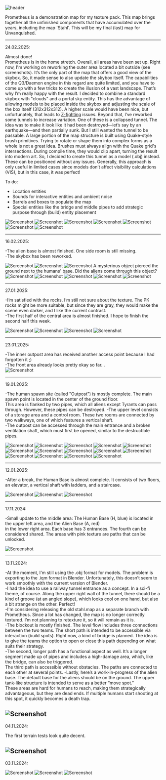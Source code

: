 ![header](img/header.jpg) 

Prometheus is a demonstration map for my texture pack. 
This map brings together all the unfinished components that have accumulated over the years, 
including the map 'Stahl'. This will be my final (last) map for Unvanquished.

---

24.02.2025:
 
Almost done!   <br />
Prometheus is in the home stretch. Overall, all areas have been set up. Right now, I'm working on reworking the outer area located a bit outside (see screenshots).
It’s the only part of the map that offers a good view of the skybox. So, it made sense to also update the skybox itself.
The capabilities of the Q3/Daemon engine in this regard are quite limited, and you have to come up with a few tricks to create the illusion of a vast landscape.
That’s why I’m really happy with the result. I decided to combine a standard skybox with "clouds" and a portal sky entity.
This has the advantage of allowing models to be placed inside the skybox and adjusting the scale of the box itself (312x312x312).
A higher scale would have been nice, but unfortunately, that leads to [Z-fighting](https://en.wikipedia.org/wiki/Z-fighting) issues.
Beyond that, I’ve reworked some tunnels to increase variation. One of these is a collapsed tunnel.
The idea was to make it look like it had been destroyed—let’s say by an earthquake—and then partially sunk. But I still wanted the tunnel to be passable.
A large portion of the map structure is built using Quake-style brush primitives. Trying to rotate or shape them into complex forms as a whole is not a great idea.
Brushes must always align with the Quake grid's intersections. During compile time, they would clip apart, turning the result into modern art.
So, I decided to create this tunnel as a model (.obj) instead. These can be positioned without any issues. Generally, this approach is only useful in limited
cases since models don’t affect visibility calculations (VIS), but in this case, it was perfect!  

To do:   <br />
- Location entities  
- Sounds for interactive entities and ambient noise  
- Barrels and boxes to populate the map  
- Special entities like the bridge and middle pipes to add strategic purpose through (build) entity placement  


![Screenshot](img/unvanquished_2025-02-24_181537_000.jpg)
![Screenshot](img/unvanquished_2025-02-24_181553_000.jpg)
![Screenshot](img/unvanquished_2025-02-24_181613_000.jpg)
![Screenshot](img/unvanquished_2025-02-24_181647_000.jpg)
![Screenshot](img/unvanquished_2025-02-24_193818_000.jpg)
![Screenshot](img/unvanquished_2025-02-24_193636_000.jpg)
![Screenshot](img/unvanquished_2025-02-24_194658_000.jpg)

---

16.02.2025:
 
-The alien base is almost finished. One side room is still missing. <br />
-The skybox has been reworked. <br />

![Screenshot](img/unvanquished_2025-02-16_143855_000.jpg)
![Screenshot](img/unvanquished_2025-02-16_143925_000.jpg)
![Screenshot](img/unvanquished_2025-02-16_144002_000.jpg)
A mysterious object pierced the ground next to the humans' base.
Did the aliens come through this object? <br />
![Screenshot](img/unvanquished_2025-02-16_144011_000.jpg)
![Screenshot](img/unvanquished_2025-02-16_144034_000.jpg)
![Screenshot](img/unvanquished_2025-02-16_144052_000.jpg)
![Screenshot](img/unvanquished_2025-02-16_144138_000.jpg)
![Screenshot](img/unvanquished_2025-02-16_144226_000.jpg)

---

27.01.2025:

-I’m satisfied with the rocks. I’m still not sure about the texture. The PK rocks might be more suitable, but since they are gray, they would make the scene even darker, and I like the current contrast.  <br />
-The first half of the central area is almost finished. I hope to finish the second half this week.  <br />

![Screenshot](img/unvanquished_2025-01-27_185846_000.jpg)
![Screenshot](img/unvanquished_2025-01-27_185900_000.jpg)
![Screenshot](img/unvanquished_2025-01-27_185924_000.jpg)
![Screenshot](img/unvanquished_2025-01-27_185954_000.jpg)

---
23.01.2025:

-The inner outpost area has received another access point because I had forgotten it ;) <br />
-The front area already looks pretty okay so far... <br />
![Screenshot](img/unvanquished_2025-01-23_072346_000.jpg)

---
19.01.2025:

-The human spawn site (called "Outpost") is mostly complete. The main spawn point is located in the center of the ground floor. <br />
This area is flanked by two pipes, which all aliens except Tyrants can pass through. However, these pipes can be destroyed.
-The upper level consists of a storage area and a control room. These two rooms are connected by two walkways, one of which features a vertical shaft. <br />
-The outpost can be accessed through the main entrance and a broken ventilation shaft, which must first be opened, similar to the destructible pipes. <br />

![Screenshot](img/unvanquished_2025-01-19_174720_000.jpg) 
![Screenshot](img/unvanquished_2025-01-19_174732_000.jpg) 
![Screenshot](img/unvanquished_2025-01-19_174750_000.jpg) 
![Screenshot](img/unvanquished_2025-01-19_174813_000.jpg) 
![Screenshot](img/unvanquished_2025-01-19_174828_000.jpg) 
![Screenshot](img/unvanquished_2025-01-19_174840_000.jpg) 
![Screenshot](img/unvanquished_2025-01-19_174903_000.jpg) 
![Screenshot](img/unvanquished_2025-01-19_174927_000.jpg) 
![Screenshot](img/unvanquished_2025-01-19_174951_000.jpg) 
![Screenshot](img/unvanquished_2025-01-19_175045_000.jpg) 
![Screenshot](img/unvanquished_2025-01-19_175051_000.jpg) 
![Screenshot](img/unvanquished_2025-01-19_175215_000.jpg)
![Screenshot](img/unvanquished_2025-01-19_180105_000.jpg) 
![Screenshot](img/unvanquished_2025-01-19_180129_000.jpg)

---
12.01.2025:

-After a break, the Human Base is almost complete. It consists of two floors, an elevator, a vertical shaft with ladders, and a staircase.  <br />

![Screenshot](img/unvanquished_2025-01-12_003545_000.jpg) 
![Screenshot](img/unvanquished_2025-01-12_003457_000.jpg) 
![Screenshot](img/unvanquished_2025-01-12_003507_000.jpg) 

---
17.11.2024:

-Small update to the middle area: The Human Base (H, blue) is located in the upper left area, and the Alien Base (A, red)  <br />
in the lower right area. Each base has 3 entrances. The fourth can be considered shared. The areas with pink texture are paths that can be unlocked.

![Screenshot](img/unvanquished_2024-11-17_192853_000.jpg) 

---
13.11.2024:

-At the moment, I'm still using the .obj format for models. The problem is exporting to the .iqm format in Blender. Unfortunately, this doesn’t seem to work smoothly with the current version of Blender.<br />
-I had the idea to use a railway tunnel entrance as a concept. In a sci-fi theme, of course. Along the upper right wall of the tunnel, there should be a kind of groove (at an angled slope), 
which looks cool on one hand, but also a bit strange on the other. Perfect!<br />
-I'm considering releasing the old stahl.map as a separate branch with Prometheus. Since a lot has changed, the map is no longer correctly textured. I’m not planning to retexture it, so it will remain as it is.<br />
-The blockout is mostly finished. The level flow includes three connections between the two teams. The short path is intended to be accessible via interaction (build spots).
Right now, a kind of bridge is planned. The idea is to give the teams the option to open or close this path depending on what suits their strategy.<br />
-The second, longer path has a functional aspect as well. It’s a longer segment made up of pipes and includes a high-damage area, which, like the bridge, can also be triggered. <br />
The third path is accessible without obstacles. The paths are connected to each other at several points.
-Lastly, here’s a work-in-progress of the alien base. The default base for the aliens should be on the ground. The upper tank-like structure is intended to serve as a better “move spot.” <br />
These areas are hard for humans to reach, making them strategically advantageous, but they are dead ends. If multiple humans start shooting at this spot, it quickly becomes a death trap.

![Screenshot](img/unvanquished_2024-11-13_071942_000.jpg) 
--- 
04.11.2024:

The first terrain tests look quite decent.

![Screenshot](img/unvanquished_2024-11-04_185849_000.jpg) 
--- 
03.11.2024:

![Screenshot](img/unvanquished_2024-11-03_185743_000.jpg) 
![Screenshot](img/unvanquished_2024-11-03_185718_000.jpg) 
![Screenshot](img/unvanquished_2024-11-03_185705_000.jpg) 
